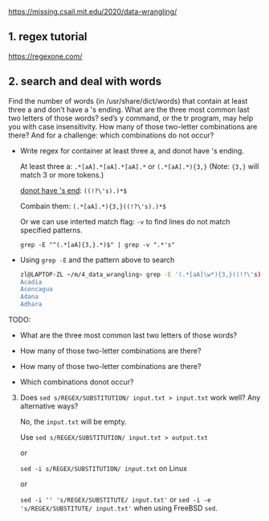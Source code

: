 
https://missing.csail.mit.edu/2020/data-wrangling/

## 1. regex tutorial

https://regexone.com/

## 2. search and deal with words

Find the number of words (in /usr/share/dict/words) that contain at least three a and don’t have a 's ending. What are the three most common last two letters of those words? sed’s y command, or the tr program, may help you with case insensitivity. How many of those two-letter combinations are there? And for a challenge: which combinations do not occur?

- Write regex for container at least three a, and donot have 's ending.

     At least three a: `.*[aA].*[aA].*[aA].*` or `(.*[aA].*){3,}` (Note: `{3,}` will match 3 or more tokens.)

     [donot have 's end](https://stackoverflow.com/questions/406230/regular-expression-to-match-a-line-that-doesnt-contain-a-word): `((!?\'s).)*$`

     Combain them: `(.*[aA].*){3,}((!?\'s).)*$`

     Or we can use interted match flag: `-v` to find lines do not match specified patterns.

     `grep -E "^(.*[aA]{3,}.*)$" | grep -v ".*'s"`


- Using `grep -E` and the pattern above to search

     ```bash
     zl@LAPTOP-ZL ~/m/4_data_wrangling> grep -E '(.*[aA]\w*){3,}((!?\'s).)*$' words | head -n4
     Acadia
     Aconcagua
     Adana
     Adhara
     ```

TODO: 

- What are the three most common last two letters of those words?

- How many of those two-letter combinations are there?

- How many of those two-letter combinations are there?

- Which combinations donot occur?

3. Does `sed s/REGEX/SUBSTITUTION/ input.txt > input.txt` work well? Any alternative ways?

     No, the `input.txt` will be empty.
     
     Use `sed s/REGEX/SUBSTITUTION/ input.txt > output.txt`
     
     or 
     
     `sed -i s/REGEX/SUBSTITUTION/ input.txt` on Linux
     
     or 
     
     `sed -i '' 's/REGEX/SUBSTITUTE/ input.txt'` or `sed -i -e 's/REGEX/SUBSTITUTE/ input.txt'` when using FreeBSD `sed`.
